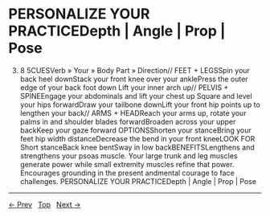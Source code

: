 # PERSONALIZE YOUR PRACTICEDepth \| Angle \| Prop \| Pose

3. 8 5CUESVerb » Your » Body Part » Direction// FEET + LEGSSpin your back heel downStack your front knee over your anklePress the outer edge of your back foot down Lift your inner arch up// PELVIS + SPINEEngage your abdominals and lift your chest up Square and level your hips forwardDraw your tailbone downLift your front hip points up to lengthen your back// ARMS + HEADReach your arms up, rotate your palms in and shoulder blades forwardBroaden across your upper backKeep your gaze forward
OPTIONSShorten your stanceBring your feet hip width distanceDecrease the bend in your front kneeLOOK FOR Short stanceBack knee bentSway in low backBENEFITSLengthens and strengthens your psoas muscle. Your large trunk and leg muscles generate power while small extremity muscles refine that power. Encourages grounding in the present andmental courage to face challenges.
PERSONALIZE YOUR PRACTICEDepth | Angle | Prop | Pose


---
[← Prev](/pages/page-135.md) &nbsp; [Top](/index.md) &nbsp; [Next →](/pages/page-137.md)
